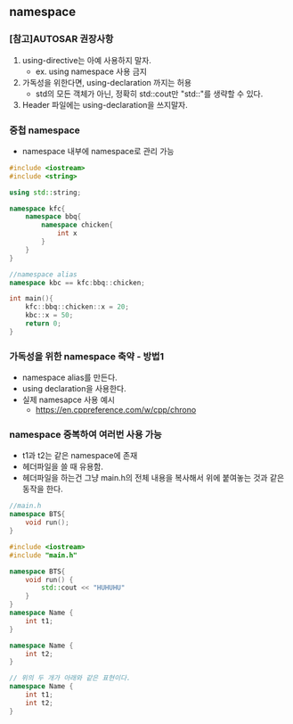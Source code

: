 ## namespace
### [참고]AUTOSAR 권장사항
1. using-directive는 아예 사용하지 말자.
    - ex. using namespace 사용 금지
2. 가독성을 위한다면, using-declaration 까지는 허용
    - std의 모든 객체가 아닌, 정확히 std::cout만 "std::"를 생략할 수 있다.
3. Header 파일에는 using-declaration을 쓰지말자.

### 중첩 namespace
- namespace 내부에 namespace로 관리 가능
```C++
#include <iostream>
#include <string>

using std::string;

namespace kfc{
    namespace bbq{
        namespace chicken{
            int x
        }
    }
}

//namespace alias
namespace kbc == kfc:bbq::chicken;

int main(){
    kfc::bbq::chicken::x = 20;
    kbc::x = 50;
    return 0;
}
```

### 가독성을 위한 namespace 축약 - 방법1
- namespace alias를 만든다.
- using declaration을 사용한다.
- 실제 namesapce 사용 예시
    - https://en.cppreference.com/w/cpp/chrono


### namespace 중복하여 여러번 사용 가능
- t1과 t2는 같은 namespace에 존재
- 헤더파일을 쓸 때 유용함.
- 헤더파일을 하는건 그냥 main.h의 전체 내용을 복사해서 위에 붙여놓는 것과 같은 동작을 한다.

```C++
//main.h
namespace BTS{
    void run();
}

```

```C++
#include <iostream>
#include "main.h"

namespace BTS{
    void run() {
        std::cout << "HUHUHU"
    }
}
namespace Name {
    int t1;
}

namespace Name {
    int t2;
}

// 위의 두 개가 아래와 같은 표현이다.
namespace Name {
    int t1;
    int t2;
}
```

